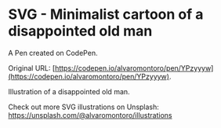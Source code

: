 # SVG - Minimalist cartoon of a disappointed old man

A Pen created on CodePen.

Original URL: [https://codepen.io/alvaromontoro/pen/YPzyyyw](https://codepen.io/alvaromontoro/pen/YPzyyyw).

Illustration of a disappointed old man.

Check out more SVG illustrations on Unsplash: https://unsplash.com/@alvaromontoro/illustrations